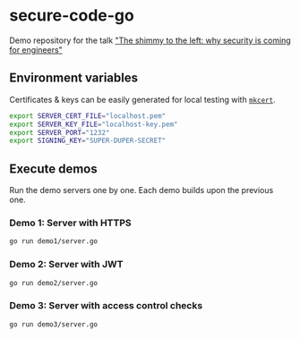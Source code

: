 # secure-code-go
Demo repository for the talk ["The shimmy to the left: why security is coming for engineers"](https://www.gophercon.co.uk/schedule/)

## Environment variables
Certificates & keys can be easily generated for local testing with [`mkcert`](https://github.com/FiloSottile/mkcert). 

```bash
export SERVER_CERT_FILE="localhost.pem"
export SERVER_KEY_FILE="localhost-key.pem"
export SERVER_PORT="1232"
export SIGNING_KEY="SUPER-DUPER-SECRET"
```

## Execute demos
Run the demo servers one by one. Each demo builds upon the previous one.

### Demo 1: Server with HTTPS
```bash
go run demo1/server.go
```

### Demo 2: Server with JWT
```bash
go run demo2/server.go
```

### Demo 3: Server with access control checks
```bash
go run demo3/server.go
```



